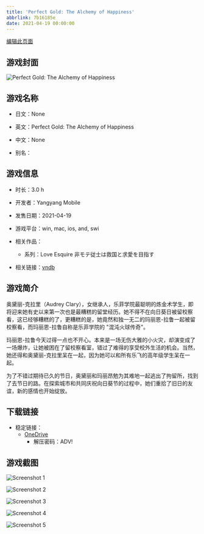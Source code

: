 ```yaml
---
title: 'Perfect Gold: The Alchemy of Happiness'
abbrlink: 7b16185e
date: 2021-04-19 00:00:00
---
```

[编辑此页面](https://github.com/ACG-3/ADV3-source/blob/main/source/_posts/games/Saint%20Maker.md)

## 游戏封面

![Perfect Gold: The Alchemy of Happiness](https://pan.timero.xyz/d/onedrive/img_lib_001/Saint%20Maker_cover.avif)


## 游戏名称

- 日文：None
- 英文：Perfect Gold: The Alchemy of Happiness
- 中文：None

- 别名：


## 游戏信息

- 时长：3.0 h
- 开发者：Yangyang Mobile
- 发售日期：2021-04-19
- 游戏平台：win, mac, ios, and, swi
- 相关作品：
   - 系列：Love Esquire 非モテ従士は救国と求愛を目指す

- 相关链接：[vndb](https://vndb.org/v28545)


## 游戏简介

奥黛丽-克拉里（Audrey Clary），女继承人，乐菲学院最聪明的炼金术学生，即将迎来她有史以来第一次也是最糟糕的留堂经历。她不得不在向日葵日被留校察看，这已经够糟糕的了，更糟糕的是，她竟然和独一无二的玛丽恩-拉鲁一起被留校察看，而玛丽恩-拉鲁自称是乐菲学院的 "混沌火球传奇"。

玛丽恩-拉鲁今天过得一点也不开心。本来是一场无伤大雅的小火灾，却演变成了一场爆炸，让她被困在了留校察看室，错过了难得的享受校外生活的机会。当然，她还得和奥黛丽-克拉里呆在一起，因为她可以和所有乐飞的高年级学生呆在一起。

为了不错过期待已久的节日，奥黛丽和玛丽昂勉为其难地一起逃出了拘留所，找到了去节日的路。在探索城市和共同庆祝向日葵节的过程中，她们重拾了旧日的友谊，新的感情也开始绽放。




## 下载链接

- 稳定链接：
    - [OneDrive](https://pan.timero.xyz/onedrive/adv_lib_001/Saint%20Maker)
        - 解压密码：ADV!



## 游戏截图


![Screenshot 1](https://pan.timero.xyz/d/onedrive/img_lib_001/Saint%20Maker_Screenshot_1.avif)

![Screenshot 2](https://pan.timero.xyz/d/onedrive/img_lib_001/Saint%20Maker_Screenshot_2.avif)

![Screenshot 3](https://pan.timero.xyz/d/onedrive/img_lib_001/Saint%20Maker_Screenshot_3.avif)

![Screenshot 4](https://pan.timero.xyz/d/onedrive/img_lib_001/Saint%20Maker_Screenshot_4.avif)

![Screenshot 5](https://pan.timero.xyz/d/onedrive/img_lib_001/Saint%20Maker_Screenshot_5.avif)

